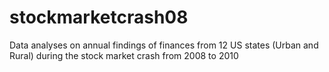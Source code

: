 # stockmarketcrash08
Data analyses on annual findings of finances from 12 US states (Urban and Rural) during the stock market crash from 2008 to 2010
